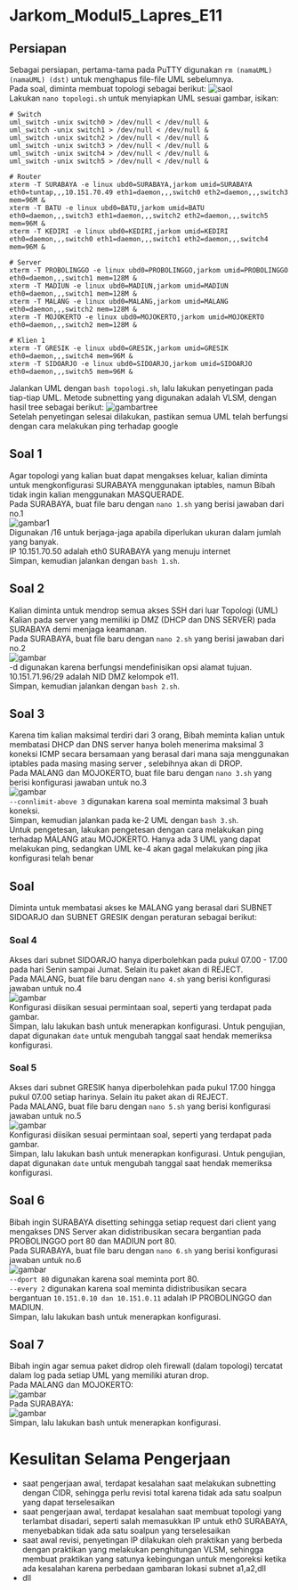 # Jarkom_Modul5_Lapres_E11

## Persiapan
Sebagai persiapan, pertama-tama pada PuTTY digunakan ```rm (namaUML) (namaUML) (dst)``` untuk menghapus file-file UML sebelumnya.\
Pada soal, diminta membuat topologi sebagai berikut:
![saol](https://github.com/arshana40/Jarkom_Modul5_Lapres_E11/blob/main/Screenshoot/Topologi%20soal.png)\
Lakukan ```nano topologi.sh``` untuk menyiapkan UML sesuai gambar, isikan:
```
# Switch
uml_switch -unix switch0 > /dev/null < /dev/null &
uml_switch -unix switch1 > /dev/null < /dev/null &
uml_switch -unix switch2 > /dev/null < /dev/null &
uml_switch -unix switch3 > /dev/null < /dev/null &
uml_switch -unix switch4 > /dev/null < /dev/null &
uml_switch -unix switch5 > /dev/null < /dev/null &

# Router
xterm -T SURABAYA -e linux ubd0=SURABAYA,jarkom umid=SURABAYA eth0=tuntap,,,10.151.70.49 eth1=daemon,,,switch0 eth2=daemon,,,switch3 mem=96M &
xterm -T BATU -e linux ubd0=BATU,jarkom umid=BATU eth0=daemon,,,switch3 eth1=daemon,,,switch2 eth2=daemon,,,switch5 mem=96M &
xterm -T KEDIRI -e linux ubd0=KEDIRI,jarkom umid=KEDIRI eth0=daemon,,,switch0 eth1=daemon,,,switch1 eth2=daemon,,,switch4 mem=96M &

# Server
xterm -T PROBOLINGGO -e linux ubd0=PROBOLINGGO,jarkom umid=PROBOLINGGO eth0=daemon,,,switch1 mem=128M &
xterm -T MADIUN -e linux ubd0=MADIUN,jarkom umid=MADIUN eth0=daemon,,,switch1 mem=128M &
xterm -T MALANG -e linux ubd0=MALANG,jarkom umid=MALANG eth0=daemon,,,switch2 mem=128M &
xterm -T MOJOKERTO -e linux ubd0=MOJOKERTO,jarkom umid=MOJOKERTO eth0=daemon,,,switch2 mem=128M &

# Klien 1
xterm -T GRESIK -e linux ubd0=GRESIK,jarkom umid=GRESIK eth0=daemon,,,switch4 mem=96M &
xterm -T SIDOARJO -e linux ubd0=SIDOARJO,jarkom umid=SIDOARJO eth0=daemon,,,switch5 mem=96M &

```
Jalankan UML dengan ```bash topologi.sh```, lalu lakukan penyetingan pada tiap-tiap UML.
Metode subnetting yang digunakan adalah VLSM, dengan hasil tree sebagai berikut:
![gambartree](https://github.com/arshana40/Jarkom_Modul5_Lapres_E11/blob/main/Screenshoot/tree.jpg)\
Setelah penyetingan selesai dilakukan, pastikan semua UML telah berfungsi dengan cara melakukan ping terhadap google

## Soal 1
Agar topologi yang kalian buat dapat mengakses keluar, kalian diminta untuk mengkonfigurasi SURABAYA menggunakan iptables, namun Bibah tidak ingin kalian menggunakan MASQUERADE.\
Pada SURABAYA, buat file baru dengan ```nano 1.sh``` yang berisi jawaban dari no.1\
![gambar1](https://github.com/arshana40/Jarkom_Modul5_Lapres_E11/blob/main/Screenshoot/1.jpg)\
Digunakan /16 untuk berjaga-jaga apabila diperlukan ukuran dalam jumlah yang banyak.\
IP 10.151.70.50 adalah eth0 SURABAYA yang menuju internet\
Simpan, kemudian jalankan dengan ```bash 1.sh```.


## Soal 2
Kalian diminta untuk mendrop semua akses SSH dari luar Topologi (UML) Kalian pada server yang memiliki ip DMZ (DHCP dan DNS SERVER) pada SURABAYA demi menjaga keamanan.\
Pada SURABAYA, buat file baru dengan ```nano 2.sh``` yang berisi jawaban dari no.2\
![gambar](https://github.com/arshana40/Jarkom_Modul5_Lapres_E11/blob/main/Screenshoot/2.jpg)\
-d digunakan karena berfungsi mendefinisikan opsi alamat tujuan.\
10.151.71.96/29 adalah NID DMZ kelompok e11.\
Simpan, kemudian jalankan dengan ```bash 2.sh```.

## Soal 3
Karena tim kalian maksimal terdiri dari 3 orang, Bibah meminta kalian untuk membatasi DHCP dan DNS server hanya boleh menerima maksimal 3 koneksi ICMP secara bersamaan yang berasal dari mana saja menggunakan iptables pada masing masing server , selebihnya akan di DROP.\
Pada MALANG dan MOJOKERTO, buat file baru dengan ```nano 3.sh``` yang berisi konfigurasi jawaban untuk no.3\
![gambar](https://github.com/arshana40/Jarkom_Modul5_Lapres_E11/blob/main/Screenshoot/3.jpg)\
```--connlimit-above 3``` digunakan karena soal meminta maksimal 3 buah koneksi.\
Simpan, kemudian jalankan pada ke-2 UML dengan ```bash 3.sh```.\
Untuk pengetesan, lakukan pengetesan dengan cara melakukan ping terhadap MALANG atau MOJOKERTO. Hanya ada 3 UML yang dapat melakukan ping, sedangkan UML ke-4 akan gagal melakukan ping jika konfigurasi telah benar

## Soal
Diminta untuk membatasi akses ke MALANG yang berasal dari SUBNET SIDOARJO dan SUBNET GRESIK dengan peraturan sebagai berikut:
### Soal 4
Akses dari subnet SIDOARJO hanya diperbolehkan pada pukul 07.00 - 17.00 pada hari Senin sampai Jumat. Selain itu paket akan di REJECT.\
Pada MALANG, buat file baru dengan ```nano 4.sh``` yang berisi konfigurasi jawaban untuk no.4\
![gambar](https://github.com/arshana40/Jarkom_Modul5_Lapres_E11/blob/main/Screenshoot/4.jpg)\
Konfigurasi diisikan sesuai permintaan soal, seperti yang terdapat pada gambar.\
Simpan, lalu lakukan bash untuk menerapkan konfigurasi. Untuk pengujian, dapat digunakan ```date``` untuk mengubah tanggal saat hendak memeriksa konfigurasi.
### Soal 5
Akses dari subnet GRESIK hanya diperbolehkan pada pukul 17.00 hingga pukul 07.00 setiap harinya. Selain itu paket akan di REJECT.\
Pada MALANG, buat file baru dengan ```nano 5.sh``` yang berisi konfigurasi jawaban untuk no.5\
![gambar](https://github.com/arshana40/Jarkom_Modul5_Lapres_E11/blob/main/Screenshoot/5.jpg)\
Konfigurasi diisikan sesuai permintaan soal, seperti yang terdapat pada gambar.\
Simpan, lalu lakukan bash untuk menerapkan konfigurasi. Untuk pengujian, dapat digunakan ```date``` untuk mengubah tanggal saat hendak memeriksa konfigurasi.

## Soal 6
Bibah ingin SURABAYA disetting sehingga setiap request dari client yang mengakses DNS Server akan didistribusikan secara bergantian pada PROBOLINGGO port 80 dan MADIUN port 80.\
Pada SURABAYA, buat file baru dengan ```nano 6.sh``` yang berisi konfigurasi jawaban untuk no.6\
![gambar](https://github.com/arshana40/Jarkom_Modul5_Lapres_E11/blob/main/Screenshoot/6.jpg)\
```--dport 80``` digunakan karena soal meminta port 80.\
```--every 2``` digunakan karena soal meminta didistribusikan secara bergantuan
```10.151.0.10 dan 10.151.0.11``` adalah IP PROBOLINGGO dan MADIUN.\
Simpan, lalu lakukan bash untuk menerapkan konfigurasi.

## Soal 7
Bibah ingin agar semua paket didrop oleh firewall (dalam topologi) tercatat dalam log pada setiap UML yang memiliki aturan drop.\
Pada MALANG dan MOJOKERTO:\
![gambar](https://github.com/arshana40/Jarkom_Modul5_Lapres_E11/blob/main/Screenshoot/No7-MalangMojokerto.jpg)\
Pada SURABAYA:\
![gambar](https://github.com/arshana40/Jarkom_Modul5_Lapres_E11/blob/main/Screenshoot/7.jpg)\
Simpan, lalu lakukan bash untuk menerapkan konfigurasi.

# Kesulitan Selama Pengerjaan
- saat pengerjaan awal, terdapat kesalahan saat melakukan subnetting dengan CIDR, sehingga perlu revisi total karena tidak ada satu soalpun yang dapat terselesaikan
- saat pengerjaan awal, terdapat kesalahan saat membuat topologi yang terlambat disadari, seperti salah memasukkan IP untuk eth0 SURABAYA, menyebabkan tidak ada satu soalpun yang terselesaikan
- saat awal revisi, penyetingan IP dilakukan oleh praktikan yang berbeda dengan praktikan yang melakukan penghitungan VLSM, sehingga membuat praktikan yang satunya kebingungan untuk mengoreksi ketika ada kesalahan karena perbedaan gambaran lokasi subnet a1,a2,dll
- dll




